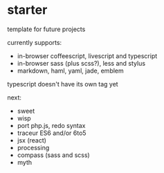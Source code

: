 starter
=======

template for future projects

currently supports:


+ in-browser coffeescript, livescript and typescript
+ in-browser sass (plus scss?), less and stylus
+ markdown, haml, yaml, jade, emblem

typescript doesn't have its own tag yet

<!--
+ custom elements: \<icon\>, \<fragment\>
+ augments the following elements: \<script\>, \<style\>
+ css preprocessing
-->

next:

+ sweet
+ wisp
+ port php.js, redo syntax
+ traceur ES6 and/or 6to5
+ jsx (react)
+ processing
+ compass (sass and scss)
+ myth




